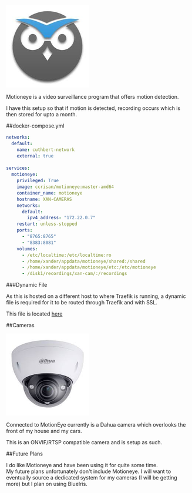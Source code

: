 
![](images/motioneye.jpeg)

Motioneye is a video surveillance program that offers motion detection.

I have this setup so that if motion is detected, recording occurs which is then stored for upto a month.

##docker-compose.yml

```yaml
networks:
  default:
    name: cuthbert-network
    external: true

services:
  motioneye:
    privileged: True
    image: ccrisan/motioneye:master-amd64
    container_name: motioneye
    hostname: XAN-CAMERAS
    networks:
      default:
        ipv4_address: "172.22.0.7"
    restart: unless-stopped
    ports:
      - "8765:8765"
      - "8383:8081"
    volumes:
      - /etc/localtime:/etc/localtime:ro
      - /home/xander/appdata/motioneye/shared:/shared
      - /home/xander/appdata/motioneye/etc:/etc/motioneye
      - /disk1/recordings/xan-cam/:/recordings
```

###Dynamic File

As this is hosted on a different host to where Traefik is running, a dynamic file is required for it to be routed through Traefik and with SSL.

This file is located [here](https://docs.xanderman.co.uk/dynamic/#motioneye-cuthbert)

##Cameras

![](images/dahua.jpeg)

Connected to MotionEye currently is a Dahua camera which overlooks the front of my house and my cars.

This is an ONVIF/RTSP compatible camera and is setup as such.

##Future Plans

I do like Motioneye and have been using it for quite some time.  
My future plans unfortunately don't include Motioneye.  I will want to eventually source a dedicated system for my cameras (I will be getting more) but I plan on using BlueIris. 
